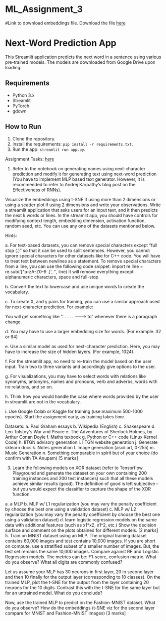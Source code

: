 # ML_Assignment_3
#Link to download embeddings file.
Download the file [here](https://drive.google.com/drive/folders/117AjvnNhH-Zg7qlyf0wHcV-k2qWyjOMw?usp=sharing)

# Next-Word Prediction App

This Streamlit application predicts the next word in a sentence using various pre-trained models. The models are downloaded from Google Drive upon loading.

## Requirements

- Python 3.x
- Streamlit
- PyTorch
- gdown

## How to Run

1. Clone the repository.
2. Install the requirements: `pip install -r requirements.txt`.
3. Run the app: `streamlit run app.py`.

Assignment Tasks: [here](https://docs.google.com/document/d/1yBnpSjja3iZNH-6iB2l4AlksyQg6v3cQesYzJYfQr9o/edit?usp=sharing)

1. Refer to the notebook on generating names using next-character prediction and modify it
for generating text using next-word prediction (You have to implement MLP based text
generator. However, it is recommended to refer to Andrej Karpathy’s blog post on the
Effectiveness of RNNs).

Visualize the embeddings using t-SNE if using more than 2 dimensions or using a
scatter plot if using 2 dimensions and write your observations. Write a streamlit
application that asks users for an input text, and it then predicts the next k words or
lines. In the streamlit app, you should have controls for modifying context length,
embedding dimension, activation function, random seed, etc. You can use any one of the
datasets mentioned below.

Hints:

a. For text-based datasets, you can remove special characters except “full stop (.)”
so that it can be used to split sentences. However, you cannot ignore special
characters for other datasets like for C++ code. You will have to treat text
between newlines as a statement. To remove special characters from a line, you
can use the following code snippet:
import re
line = re.sub('[^a-zA-Z0-9 \.]', '', line)
It will remove everything except alphanumeric characters, space and full-stop.

b. Convert the text to lowercase and use unique words to create the vocabulary.

c. To create X, and y pairs for training, you can use a similar approach used for
next-character prediction. For example:

You will get something like “. . . . . ---> to” whenever there is a paragraph change.

d. You may have to use a larger embedding size for words. (For example: 32 or 64)

e. Use a similar model as used for next-character prediction. Here, you may have to
increase the size of hidden layers. (For example, 1024).

f. For the streamlit app, no need to re-train the model based on the user input.
Train two to three variants and accordingly give options to the user.

g. For visualizations, you may have to select words with relations like synonyms,
antonyms, names and pronouns, verb and adverbs, words with no relations, and
so on.

h. Think how you would handle the case where words provided by the user in
streamlit are not in the vocabulary.

i. Use Google Colab or Kaggle for training (use maximum 500-1000 epochs). Start
the assignment early, as training takes time.

Datasets:
a. Paul Graham essays
b. Wikipedia (English)
c. Shakespeare
d. Leo Tolstoy's War and Peace
e. The Adventures of Sherlock Holmes, by Arthur Conan Doyle
f. Maths texbook
g. Python or C++ code (Linux Kernel Code)
h. IITGN advisory generation
i. IITGN website generation
j. Generate sklearn docs
k. Notes generation
l. Image generation (ascii art, 0-255)
m. Music Generation
n. Something comparable in spirit but of your choice (do confirm with TA Anupam)
[5 marks]

3. Learn the following models on XOR dataset (refer to Tensorflow Playground and
generate the dataset on your own containing 200 training instances and 200 test
instances) such that all these models achieve similar results (good). The definition of
good is left subjective – but you would expect the classifier to capture the shape of the
XOR function.

a. a MLP
b. MLP w/ L1 regularization (you may vary the penalty coefficient by choose the
best one using a validation dataset)
c. MLP w/ L2 regularization (you may vary the penalty coefficient by choose the
best one using a validation dataset)
d. learn logistic regression models on the same data with additional features (such
as x1*x2, x1^2, etc.)
Show the decision surface and comment on the plots obtained for different
models. [2 marks]
5. Train on MNIST dataset using an MLP. The original training dataset contains 60,000
images and test contains 10,000 images. If you are short on compute, use a stratified
subset of a smaller number of images. But, the test set remains the same 10,000
images. Compare against RF and Logistic Regression models. The metrics can be:
F1-score, confusion matrix. What do you observe? What all digits are commonly
confused?

Let us assume your MLP has 30 neurons in first layer, 20 in second layer and then 10 finally for
the output layer (corresponding to 10 classes). On the trained MLP, plot the t-SNE for the output
from the layer containing 20 neurons for the 10 digits. Contrast this with the t-SNE for the same
layer but for an untrained model. What do you conclude?

Now, use the trained MLP to predict on the Fashion-MNIST dataset. What do you observe?
How do the embeddings (t-SNE viz for the second layer compare for MNIST and
Fashion-MNIST images) [3 marks]



